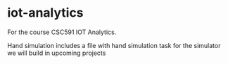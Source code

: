 # iot-analytics
For the course CSC591 IOT Analytics.

Hand simulation includes a file with hand simulation task for the simulator we will build in upcoming projects
